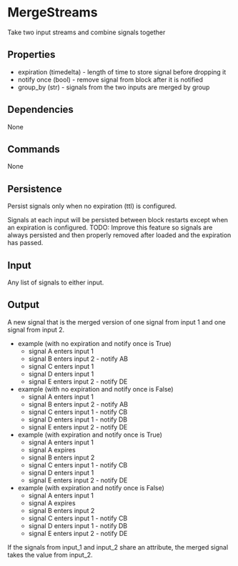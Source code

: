 MergeStreams
============

Take two input streams and combine signals together

Properties
----------
- expiration (timedelta) - length of time to store signal before dropping it
- notify once (bool) - remove signal from block after it is notified
- group_by (str) - signals from the two inputs are merged by group

Dependencies
------------
None

Commands
--------
None

Persistence
-----------

Persist signals only when no expiration (ttl) is configured.

Signals at each input will be persisted between block restarts except when an expiration is configured. TODO: Improve this feature so signals are always persisted and then properly removed after loaded and the expiration has passed.

Input
-----
Any list of signals to either input.

Output
------
A new signal that is the merged version of one signal from input 1 and one signal from input 2.

- example (with no expiration and notify once is True)
  - signal A enters input 1
  - signal B enters input 2 - notify AB
  - signal C enters input 1
  - signal D enters input 1
  - signal E enters input 2 - notify DE
- example (with no expiration and notify once is False)
  - signal A enters input 1
  - signal B enters input 2 - notify AB
  - signal C enters input 1 - notify CB
  - signal D enters input 1 - notify DB
  - signal E enters input 2 - notify DE
- example (with expiration and notify once is True)
  - signal A enters input 1
  - signal A expires
  - signal B enters input 2
  - signal C enters input 1 - notify CB
  - signal D enters input 1
  - signal E enters input 2 - notify DE
- example (with expiration and notify once is False)
  - signal A enters input 1
  - signal A expires
  - signal B enters input 2
  - signal C enters input 1 - notify CB
  - signal D enters input 1 - notify DB
  - signal E enters input 2 - notify DE

If the signals from input_1 and input_2 share an attribute, the merged signal takes the value from input_2.
